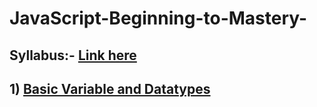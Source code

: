 # JavaScript-Beginning-to-Mastery-

  ## Syllabus:- [Link here](https://docs.google.com/document/d/1szmtyiymgBkIrsvtMzTESIh80uP2bUZGQ4BYAsdvfBM/edit#heading=h.petnt9nc3eu6)

  ## 1) [Basic Variable and Datatypes](https://github.com/dipesh4036/JavaScript-Beginning-to-Mastery-/blob/main/variable_Datatypes.js)
